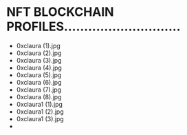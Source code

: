 # NFT BLOCKCHAIN PROFILES.............................
- 0xclaura (1).jpg
- 0xclaura (2).jpg
- 0xclaura (3).jpg
- 0xclaura (4).jpg
- 0xclaura (5).jpg
- 0xclaura (6).jpg
- 0xclaura (7).jpg
- 0xclaura (8).jpg
- 0xclaura1 (1).jpg
- 0xclaura1 (2).jpg
- 0xclaura1 (3).jpg
-
